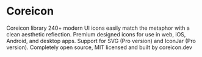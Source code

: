 # Coreicon
Coreicon library 240+ modern UI icons easily match the metaphor with a clean aesthetic reflection.
Premium designed icons for use in web, iOS, Android, and desktop apps. Support for SVG (Pro version) and IconJar (Pro version). 
Completely open source, MIT licensed and built by coreicon.dev
